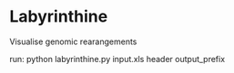 # Labyrinthine
Visualise genomic rearangements


run:
python labyrinthine.py input.xls header output_prefix
